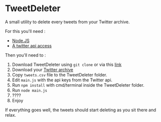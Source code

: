 # TweetDeleter

A small utility to delete every tweets from your Twitter archive.

For this you'll need :
- [Node.JS](https://nodejs.org/)
- [A twitter api access](https://apps.twitter.com)

Then you'll need to :

1. Download TweetDeleter using `git clone` or via this [link](https://github.com/jumono/TweetDeleter/archive/master.zip) 
2. Download your [Twitter archive](https://twitter.com/settings/account)
3. Copy `tweets.csv` file to the TweetDeleter folder.
4. Edit `main.js` with the api keys from the Twitter api.
5. Run `npm install` with cmd/terminal inside the TweetDeleter folder.
6. Run `node main.js`
7. ????
8. Enjoy

If everything goes well, the tweets should start deleting as you sit there and relax.
